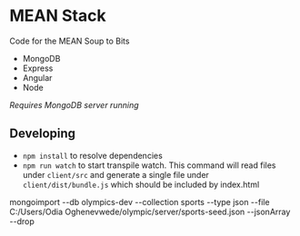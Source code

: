 # MEAN Stack

Code for the MEAN Soup to Bits

* MongoDB
* Express
* Angular
* Node

*Requires MongoDB server running*

## Developing

* `npm install` to resolve dependencies
* `npm run watch` to start transpile watch. This command will read files under `client/src` and generate a single file under `client/dist/bundle.js` which should be included by index.html

mongoimport --db olympics-dev --collection sports --type json --file C:/Users/Odia Oghenevwede/olympic/server/sports-seed.json --jsonArray --drop
